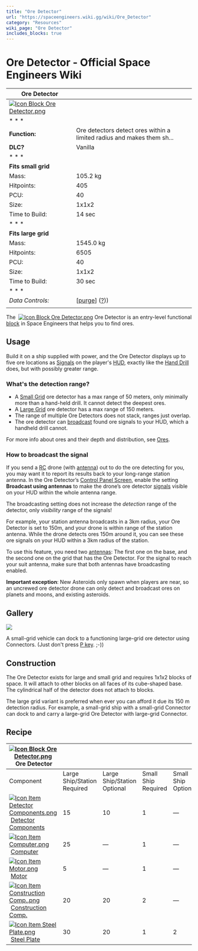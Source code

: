```yaml
---
title: "Ore Detector"
url: "https://spaceengineers.wiki.gg/wiki/Ore_Detector"
category: "Resources"
wiki_page: "Ore Detector"
includes_blocks: true
---
```


# Ore Detector - Official Space Engineers Wiki

| Ore Detector |     |
| --- | --- |
| [![Icon Block Ore Detector.png](https://spaceengineers.wiki.gg/images/Icon_Block_Ore_Detector.png?11609e)](https://spaceengineers.wiki.gg/wiki/File:Icon_Block_Ore_Detector.png) |     |
| * * * |     |
| **Function:** | Ore detectors detect ores within a limited radius and makes them sh... |
| **DLC?** | Vanilla |
| * * * |     |
| **Fits small grid** |     |
| Mass: | 105.2 kg |
| Hitpoints: | 405 |
| PCU: | 40  |
| Size: | 1x1x2 |
| Time to Build: | 14 sec |
| * * * |     |
| **Fits large grid** |     |
| Mass: | 1545.0 kg |
| Hitpoints: | 6505 |
| PCU: | 40  |
| Size: | 1x1x2 |
| Time to Build: | 30 sec |
| * * * |     |
| _Data Controls:_ | \[[purge](https://spaceengineers.wiki.gg/wiki/Ore_Detector?action=purge)\] ([?](https://spaceengineers.wiki.gg/wiki/Template:Info_Block))) |
|     |     |

The  [![Icon Block Ore Detector.png](https://spaceengineers.wiki.gg/images/thumb/Icon_Block_Ore_Detector.png/21px-Icon_Block_Ore_Detector.png?11609e)](https://spaceengineers.wiki.gg/wiki/Ore_Detector "Ore Detector") Ore Detector is an entry-level functional [block](https://spaceengineers.wiki.gg/wiki/Block "Block") in Space Engineers that helps you to find ores.

## Usage

Build it on a ship supplied with power, and the Ore Detector displays up to five ore locations as [Signals](https://spaceengineers.wiki.gg/wiki/Signal "Signal") on the player's [HUD](https://spaceengineers.wiki.gg/wiki/HUD "HUD"), exactly like the [Hand Drill](https://spaceengineers.wiki.gg/wiki/Hand_Drill "Hand Drill") does, but with possibly greater range.

### What's the detection range?

*   A [Small Grid](https://spaceengineers.wiki.gg/wiki/Small_Grid "Small Grid") ore detector has a max range of 50 meters, only minimally more than a hand-held drill. It cannot detect the deepest ores.
*   A [Large Grid](https://spaceengineers.wiki.gg/wiki/Large_Grid "Large Grid") ore detector has a max range of 150 meters.
*   The range of multiple Ore Detectors does not stack, ranges just overlap.
*   The ore detector can [broadcast](https://spaceengineers.wiki.gg/wiki/Antenna "Antenna") found ore signals to your HUD, which a handheld drill cannot.

For more info about ores and their depth and distribution, see [Ores](https://spaceengineers.wiki.gg/wiki/Ores "Ores").

### How to broadcast the signal

If you send a [RC](https://spaceengineers.wiki.gg/wiki/Remote_Control "Remote Control") drone (with [antenna](https://spaceengineers.wiki.gg/wiki/Antenna "Antenna")) out to do the ore detecting for you, you may want it to report its results back to your long-range station antenna. In the Ore Detector’s [Control Panel Screen](https://spaceengineers.wiki.gg/wiki/Control_Panel_Screen "Control Panel Screen"), enable the setting **Broadcast using antennas** to make the drone’s ore detector [signals](https://spaceengineers.wiki.gg/wiki/Signal "Signal") visible on your HUD within the whole antenna range.

The broadcasting setting does not increase the _detection_ range of the detector, only _visibility_ range of the signals!

For example, your station antenna broadcasts in a 3km radius, your Ore Detector is set to 150m, and your drone is within range of the station antenna. While the drone detects ores 150m around it, you can see these ore signals on your HUD within a 3km radius of the station.

To use this feature, you need two [antennas](https://spaceengineers.wiki.gg/wiki/Antenna "Antenna"): The first one on the base, and the second one on the grid that has the Ore Detector. For the signal to reach your suit antenna, make sure that both antennas have broadcasting enabled.

**Important exception**: New Asteroids only spawn when players are near, so an uncrewed ore detector drone can only detect and broadcast ores on planets and moons, and existing asteroids.

## Gallery

[![](https://spaceengineers.wiki.gg/images/thumb/Large-ore-detector-with-connector.png/320px-Large-ore-detector-with-connector.png?65c06d)](https://spaceengineers.wiki.gg/wiki/File:Large-ore-detector-with-connector.png)

A small-grid vehicle can dock to a functioning large-grid ore detector using Connectors. (Just don't press [P key](https://spaceengineers.wiki.gg/wiki/Key_Bindings "Key Bindings"). ;-))

## Construction

The Ore Detector exists for large and small grid and requires 1x1x2 blocks of space. It will attach to other blocks on all faces of its cube-shaped base. The cylindrical half of the detector does not attach to blocks.

The large grid variant is preferred when ever you can afford it due its 150 m detection radius. For example, a small-grid ship with a small-grid Connector can dock to and carry a large-grid Ore Detector with large-grid Connector.

## Recipe

| [![Icon Block Ore Detector.png](https://spaceengineers.wiki.gg/images/thumb/Icon_Block_Ore_Detector.png/21px-Icon_Block_Ore_Detector.png?11609e)](https://spaceengineers.wiki.gg/wiki/Ore_Detector "Ore Detector") Ore Detector |     |     |     |     |
| --- | --- | --- | --- | --- |
| Component | Large Ship/Station  <br>Required | Large Ship/Station  <br>Optional | Small Ship  <br>Required | Small Ship  <br>Optional |
| [![Icon Item Detector Components.png](https://spaceengineers.wiki.gg/images/thumb/Icon_Item_Detector_Components.png/21px-Icon_Item_Detector_Components.png?ec13ed)](https://spaceengineers.wiki.gg/wiki/Detector_Components "Detector Components") [Detector Components](https://spaceengineers.wiki.gg/wiki/Detector_Components "Detector Components") | 15  | 10  | 1   | —   |
| [![Icon Item Computer.png](https://spaceengineers.wiki.gg/images/thumb/Icon_Item_Computer.png/21px-Icon_Item_Computer.png?65c1a4)](https://spaceengineers.wiki.gg/wiki/Computer "Computer") [Computer](https://spaceengineers.wiki.gg/wiki/Computer "Computer") | 25  | —   | 1   | —   |
| [![Icon Item Motor.png](https://spaceengineers.wiki.gg/images/thumb/Icon_Item_Motor.png/21px-Icon_Item_Motor.png?4a2f3f)](https://spaceengineers.wiki.gg/wiki/Motor "Motor") [Motor](https://spaceengineers.wiki.gg/wiki/Motor "Motor") | 5   | —   | 1   | —   |
| [![Icon Item Construction Comp..png](https://spaceengineers.wiki.gg/images/thumb/Icon_Item_Construction_Comp..png/21px-Icon_Item_Construction_Comp..png?cdc26f)](https://spaceengineers.wiki.gg/wiki/Construction_Comp. "Construction Comp.") [Construction Comp.](https://spaceengineers.wiki.gg/wiki/Construction_Comp. "Construction Comp.") | 20  | 20  | 2   | —   |
| [![Icon Item Steel Plate.png](https://spaceengineers.wiki.gg/images/thumb/Icon_Item_Steel_Plate.png/21px-Icon_Item_Steel_Plate.png?437e3a)](https://spaceengineers.wiki.gg/wiki/Steel_Plate "Steel Plate") [Steel Plate](https://spaceengineers.wiki.gg/wiki/Steel_Plate "Steel Plate") | 30  | 20  | 1   | 2   |